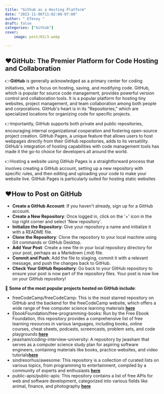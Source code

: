 ```yaml
---
title: "Github as a Hosting Platform"
date: "2023-11-06T11:02:08-07:00"
author: " Efesoy "
draft: false
categories: ["Github"]
cover:
    image: post/03/3.webp

---
```

## ❤️GitHub: The Premier Platform for Code Hosting and Collaboration
 👉**GitHub** is generally acknowledged as a primary center for coding initiatives, with a focus on hosting, saving, and modifying code. GitHub, which is popular for source code management, provides powerful version control and collaboration tools. It is a popular platform for hosting tiny websites, project management, and team collaboration among both people and corporations. GitHub's heart is in its "Repositories," which are specialized locations for organizing code for specific projects.

 👉Importantly, GitHub supports both private and public repositories, encouraging internal organizational cooperation and fostering open-source project creation. GitHub Pages, a unique feature that allows users to host webpages directly from their GitHub repositories, adds to its versatility. GitHub's integration of hosting capabilities with code management tools has made it the go-to choice for developers all around the world.

 👉Hosting a website using GitHub Pages is a straightforward process that involves creating a GitHub account, setting up a new repository with specific rules, and then editing and uploading your code to make your website live. GitHub Pages is particularly suited for hosting static websites​

 ## ❤️How to Post on GitHub
- **Create a GitHub Account**: If you haven't already, sign up for a GitHub account.
- **Create a New Repository**: Once logged in, click on the '+' icon in the top right corner and select 'New repository'.
- **Initialize the Repository**: Give your repository a name and initialize it with a README file.
- **Clone the Repository**: Clone the repository to your local machine using Git commands or GitHub Desktop.
- **Add Your Post**: Create a new file in your local repository directory for your post, perhaps as a Markdown (.md) file.
- **Commit and Push**: Add the file to staging, commit it with a relevant message, and push the changes back to GitHub.
- **Check Your GitHub Repository**: Go back to your GitHub repository to ensure your post is now part of the repository files.
Your post is now live on your GitHub repository!

🤝 **Some of the most popular projects hosted on GitHub include**:
- freeCodeCamp/freeCodeCamp: This is the most starred repository on GitHub and the backend for the freeCodeCamp website, which offers a wide range of free computer science learning materials **​[here](https://github.com/freeCodeCamp/freeCodeCamp)**
- EbookFoundation/free-programming-books: Run by the Free Ebook Foundation, this repository provides a comprehensive list of free learning resources in various languages, including books, online courses, cheat sheets, podcasts, screencasts, problem sets, and code playgrounds **​[here](https://github.com/EbookFoundation/free-programming-books)**
- jwasham/coding-interview-university: A repository by jwasham that serves as a computer science study plan for aspiring software engineers, containing materials like books, practice websites, and video tutorials **​[here](https://github.com/jwasham/coding-interview-university)**
- sindresorhus/awesome: This repository is a collection of curated lists on various topics, from programming to entertainment, compiled by a community of experts and enthusiasts **​[here](https://github.com/sindresorhus/awesome)**
- public-apis/public-apis: This repository contains a list of free APIs for web and software development, categorized into various fields like animal, finance, and photography **​[here](https://github.com/public-apis/public-apis)**